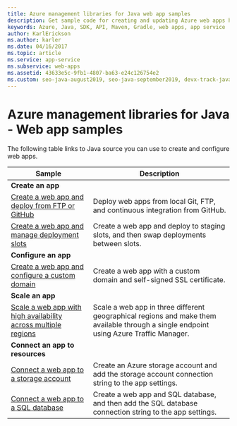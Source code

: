 ```yaml
---
title: Azure management libraries for Java web app samples
description: Get sample code for creating and updating Azure web apps hosted in App Service using the Azure management libraries for Java.
keywords: Azure, Java, SDK, API, Maven, Gradle, web apps, app service
author: KarlErickson
ms.author: karler
ms.date: 04/16/2017
ms.topic: article
ms.service: app-service
ms.subservice: web-apps
ms.assetid: 43633e5c-9fb1-4807-ba63-e24c126754e2
ms.custom: seo-java-august2019, seo-java-september2019, devx-track-java, devx-track-extended-java
---
```


# Azure management libraries for Java - Web app samples 

The following table links to Java source you can use to create and configure web apps.

| Sample | Description |
|---|---|
| **Create an app** ||
| [Create a web app and deploy from FTP or GitHub][1] | Deploy web apps from local Git, FTP, and continuous integration from GitHub. |
| [Create a web app and manage deployment slots][2] | Create a web app and deploy to staging slots, and then swap deployments between slots. |
| **Configure an app** ||
| [Create a web app and configure a custom domain][3] | Create a web app with a custom domain and self-signed SSL certificate. |
| **Scale an app** ||
| [Scale a web app with high availability across multiple regions][4] | Scale a web app in three different geographical regions and make them available through a single endpoint using Azure Traffic Manager. | 
| **Connect an app to resources** ||
| [Connect a web app to a storage account][5] | Create an Azure storage account and add the storage account connection string to the app settings. |
| [Connect a web app to a SQL database][6] | Create a web app and SQL database, and then add the SQL database connection string to the app settings. |

[1]: ./index.yml
[2]: https://github.com/Azure-Samples/app-service-java-manage-staging-and-production-slots-for-web-apps/
[3]: https://github.com/Azure-Samples/app-service-java-manage-web-apps-with-custom-domains/
[4]: https://github.com/Azure-Samples/app-service-java-scale-web-apps-on-linux
[5]: https://github.com/Azure-Samples/app-service-java-manage-storage-connections-for-web-apps/
[6]: https://github.com/Azure-Samples/app-service-java-manage-data-connections-for-web-apps/
